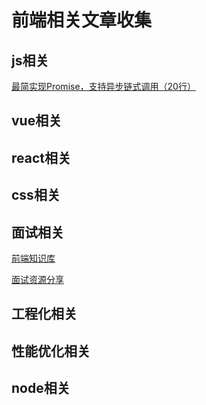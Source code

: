 # 前端相关文章收集

##  js相关

[最简实现Promise，支持异步链式调用（20行）](https://juejin.cn/post/6844904094079926286)

## vue相关

## react相关

## css相关

## 面试相关

  [前端知识库](https://www.html5iq.com/600fe22e9ab55c133a956711.html)

  [面试资源分享](https://www.yuque.com/yayu/nice-people/wtxq0o#ugiMo27NIeQudp1ppbDRv0v7s2Y3wSsz)

## 工程化相关

## 性能优化相关

## node相关